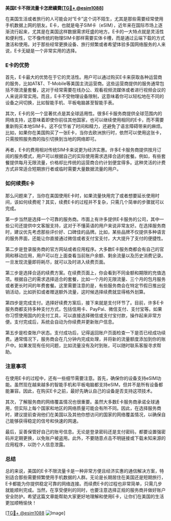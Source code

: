 **美国E卡不限流量卡怎麽續費[[TG💪+ @esim1088](https://t.me/s/esim1088)]**

在美国生活或者旅行的人可能会对“E卡”这个词不陌生，尤其是那些需要经常使用手机数据上网的朋友。E卡，也就是电子SIM卡（eSIM），近年来在国际市场上逐渐流行起来，尤其是在美国这样数据需求旺盛的地方。E卡的一大特点就是灵活性和便利性，它不像传统的物理SIM卡那样需要实体卡槽，而是通过云端下载的方式激活和使用。对于那些经常更换设备、旅行频繁或者希望体验多国网络服务的人来说，E卡无疑是一个非常实用的选择。

### E卡的优势

首先，E卡最大的优势在于它的灵活性。用户可以通过购买E卡来获取各种运营商的服务，比如AT&T、T-Mobile等美国主流运营商。这些运营商提供的服务通常包括不限流量套餐，这对于经常需要在线办公、观看视频流媒体或者进行视频会议的人来说非常实用。而且，E卡不受物理设备限制，这意味着你可以轻松地在不同的设备之间切换，比如智能手机、平板电脑甚至智能手表。

其次，E卡的另一个显著优点是其全球适用性。很多E卡服务商提供全球范围内的网络支持，这意味着即使你前往其他国家，也可以继续使用相同的E卡，而不需要重新购买本地SIM卡。这不仅节省了时间和精力，还避免了语言障碍带来的麻烦。比如，如果你在美国购买了一张E卡，当你去欧洲旅行时，依然可以使用这张卡，只需按照服务商的指引切换到当地的网络即可。

再者，E卡的费用相对传统SIM卡来说更为经济实惠。许多E卡服务商提供按月订阅的服务模式，用户可以根据自己的实际使用需求选择合适的套餐。例如，有些套餐提供每月无限流量，价格却比传统的运营商合约计划便宜得多。这种灵活的计费方式非常适合短期旅行者或临时需要大量数据流量的用户。

### 如何续费E卡

那么问题来了，当你在美国使用E卡时，如果流量快用完了或者想要延长使用时间，该如何续费呢？其实，续费E卡的过程并不复杂，只需几个简单的步骤就可以完成。

第一步当然是选择一个可靠的服务商。市面上有许多提供E卡服务的公司，其中一些公司还提供中文客服支持，这对于不懂英语的用户来说非常友好。在选择服务商时，建议优先考虑那些评价好、口碑佳的品牌。比如，某些品牌不仅提供多种语言的服务界面，还能让你直接通过微信或者支付宝支付，大大提升了支付的便捷性。

第二步是登录服务商的官方网站或者应用程序。大多数E卡服务商都会有自己的官网和移动应用，用户可以在上面查看当前账户余额、剩余流量以及历史消费记录。一旦发现流量即将耗尽，就可以及时进入续费页面。

第三步是选择合适的续费方案。在续费页面上，你会看到不同金额和期限的充值选项。根据自己的需求选择适合的套餐，比如一个月的无限流量、三个月的包月服务或者更长时间的年费套餐。这里需要注意的是，有些服务商会在特定节假日推出促销活动，比如折扣或者赠送额外流量，这时候选择续费就显得格外划算。

第四步是完成支付。选择好续费方案后，接下来就是支付环节了。目前，许多E卡服务商都支持多种支付方式，包括信用卡、PayPal、微信支付、支付宝等。如果你习惯使用国内的支付工具，可以直接选择微信或支付宝付款，操作起来非常方便。支付完成后，系统会自动为你续费并更新账户信息。

第五步是检查账户状态。支付成功后，记得返回账户页面检查一下是否已经成功续费。通常情况下，服务商会在几分钟内完成处理，并将新的流量额度添加到你的账户中。如果发现有任何问题，比如流量没有及时到账，可以随时联系客服寻求帮助。

### 注意事项

在使用E卡的过程中，还有一些细节需要注意。首先，确保你的设备支持eSIM功能。虽然现在越来越多的智能手机和平板电脑都支持eSIM，但并不是所有设备都能兼容。因此，在购买E卡之前，最好先确认自己的设备是否支持这项技术。

其次，了解服务商的网络覆盖情况也很重要。虽然大多数E卡服务商承诺全球通用，但实际上每个国家和地区的网络质量可能会有所不同。因此，在选择服务商时，建议提前查询他们在美国以及其他你想访问的国家的网络覆盖情况，以确保自己能够获得稳定的信号和快速的网速。

最后，妥善保管好自己的账号信息。无论是登录密码还是支付密码，都要设置强密码并定期更换，以免账户被盗用。此外，不要随意点击不明链接或下载未知来源的应用程序，以防个人信息泄露。

### 总结

总的来说，美国的E卡不限流量卡是一种非常方便且经济实惠的通信解决方案，特别适合那些需要频繁使用手机数据的人群。无论是长期居住在美国还是短期旅行，E卡都能为你提供稳定可靠的网络连接。而续费E卡的过程也非常简单，只需几步就能顺利完成。当然，在享受便利的同时，也要注意选择正规的服务商并做好账户安全防护。希望这篇文章能帮助大家更好地理解和使用E卡，让你们在美国的生活更加顺畅愉快！

[[TG💪+ @esim1088](https://t.me/s/esim1088) ![Image](https://i.postimg.cc/4NQfJmqS/Snipaste-2025-05-13-00-14-12.png)]